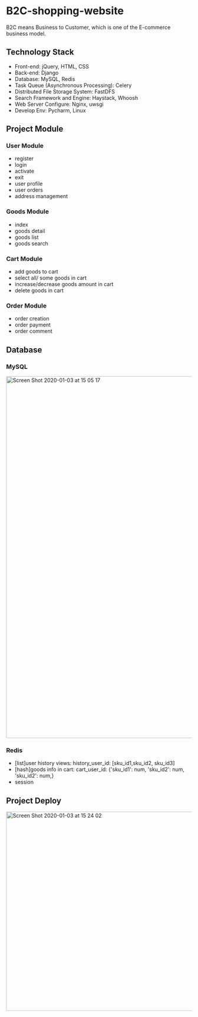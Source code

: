# B2C-shopping-website
B2C means Business to Customer, which is one of the E-commerce business model.

## Technology Stack
* Front-end: jQuery, HTML, CSS
* Back-end: Django
* Database: MySQL, Redis
* Task Queue (Asynchronous Processing): Celery
* Distributed File Storage System: FastDFS
* Search Framework and Engine: Haystack, Whoosh
* Web Server Configure: Nginx, uwsgi
* Develop Env: Pycharm, Linux

## Project Module
### User Module
* register
* login
* activate
* exit
* user profile 
* user orders
* address management

### Goods Module
* index
* goods detail
* goods list
* goods search

### Cart Module
* add goods to cart
* select all/ some goods in cart
* increase/decrease goods amount in cart 
* delete goods in cart

### Order Module
* order creation
* order payment
* order comment

## Database
### MySQL
<img width="979" alt="Screen Shot 2020-01-03 at 15 05 17" src="https://user-images.githubusercontent.com/43054004/71746425-ded98680-2e3a-11ea-80cb-e09620924fa6.png">

### Redis
* [list]user history views: history_user_id: [sku_id1,sku_id2, sku_id3]
* [hash]goods info in cart: cart_user_id: {'sku_id1': num, 'sku_id2': num, 'sku_id2': num,}
* session

## Project Deploy
<img width="539" alt="Screen Shot 2020-01-03 at 15 24 02" src="https://user-images.githubusercontent.com/43054004/71747223-177a5f80-2e3d-11ea-9d9e-7fd07234db27.png">
